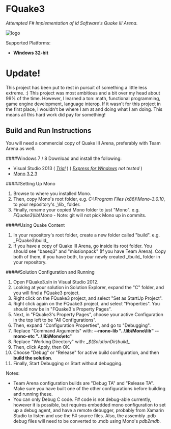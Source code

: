 # FQuake3
_Attempted F\# Implementation of id Software's Quake III Arena._

![logo](https://raw.github.com/TIHan/FQuake3/master/fquake3_logo.png)

Supported Platforms:

* __Windows 32-bit__

# Update!

This project has been put to rest in pursuit of something a little less extreme. :) This project was most ambitious and a bit over my head about 99% of the time. However, I learned a ton: math, functional programming, game engine development, language interop. If it wasn't for this project in the first place, I wouldn't be where I am at and doing what I am doing. This means all this hard work did pay for something!

## Build and Run Instructions

You will need a commercial copy of Quake III Arena, preferably with Team Arena as well.

####Windows 7 / 8
Download and install the following:

* Visual Studio 2013 ( _[Trial](http://www.microsoft.com/visualstudio/eng/downloads#d-2013-editions)_ ) ( _[Express for Windows](http://www.microsoft.com/visualstudio/eng/downloads#d-2013-express) not tested_ )
* [Mono 3.2.3](http://download.mono-project.com/archive/3.2.3/windows-installer/mono-3.2.3-gtksharp-2.12.11-win32-0.exe)

#####Setting Up Mono
1. Browse to where you installed Mono.
2. Then, copy Mono's root folder, e.g. _C:\Program Files (x86)\Mono-3.0.10_, to your repository's _\lib\_ folder.
3. Finally, rename your copied Mono folder to just "Mono". e.g. _FQuake3\lib\Mono_ - Note: git will not pick Mono up in commits.

#####Using Quake Content
1. In your repository's root folder, create a new folder called "build". e.g. _FQuake3\build\_
2. If you have a copy of Quake III Arena, go inside its root folder. You should see "baseq3" and "missionpack" (If you have Team Arena). Copy both of them, if you have both, to your newly created _\build\_ folder in your repository.

#####Solution Configuration and Running

1. Open FQuake3.sln in Visual Studio 2012.
2. Looking at your solution in Solution Explorer, expand the "C" folder, and you will find a FQuake3 project.
3. Right click on the FQuake3 project, and select "Set as StartUp Project".
4. Right click again on the FQuake3 project, and select "Properties". You should now be in "FQuake3's Property Pages".
5. Next, in "FQuake3's Property Pages", choose your active Configuration in the top left to be "All Configurations".
6. Then, expand "Configuration Properties", and go to "Debugging".
7. Replace "Command Arguments" with: __--mono-lib "..\\lib\\Mono\\lib" --mono-etc "..\\lib\\Mono\\etc__"
8. Replace "Working Directory" with: __$(SolutionDir)build\__
9. Then, click Apply, then OK.
1. Choose "Debug" or "Release" for active build configuration, and then __build the solution__.
1. Finally, Start Debugging or Start without debugging.

Notes:

* Team Arena configuration builds are "Debug TA" and "Release TA". Make sure you have built one of the other configurations before building and running these.
* You can only Debug C code. F# code is not debug-able currently, however it is possible, but requires embedded mono configuration to set up a debug agent, and have a remote debugger, probably from Xamarin Studio to listen and use the F# source files. Also, the assembly .pdb debug files will need to be converted to .mdb using Mono's _pdb2mdb_.

